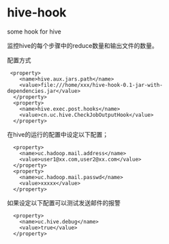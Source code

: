hive-hook
=========

some hook for hive

监控hive的每个步骤中的reduce数量和输出文件的数量。

配置方式

	 <property>
		<name>hive.aux.jars.path</name>
		<value>file:///home/xxx/hive-hook-0.1-jar-with-dependencies.jar</value>
	  </property>
	  <property>
		<name>hive.exec.post.hooks</name>
		<value>cn.uc.hive.CheckJobOutputHook</value>
	  </property>

在hive的运行的配置中设定以下配置；
	
	  <property>
		<name>uc.hadoop.mail.address</name>
		<value>user1@xx.com,user2@xx.com</value>
	  </property>
	  <property>
		<name>uc.hadoop.mail.passwd</name>
		<value>xxxxx</value>
	  </property>
	
如果设定以下配置可以测试发送邮件的报警
  
	  <property>
		<name>uc.hive.debug</name>
		<value>true</value>
	  </property>
  